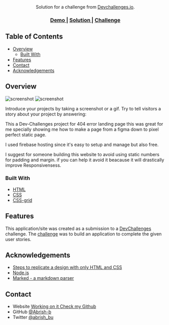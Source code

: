 <!-- Please update value in the {}  -->


<div align="center">
   Solution for a challenge from  <a href="http://devchallenges.io" target="_blank">Devchallenges.io</a>.
</div>

<div align="center">
  <h3>
    <a href="https://not-found-dev-challenges.web.app">
      Demo
    </a>
    <span> | </span>
    <a href="https://devchallenges.io/solutions/zRddK2WmJfduwqZ2hZ0i">
      Solution
    </a>
    <span> | </span>
    <a href="https://devchallenges.io/challenges/wBunSb7FPrIepJZAg0sY">
      Challenge
    </a>
  </h3>
</div>

<!-- TABLE OF CONTENTS -->

## Table of Contents

- [Overview](#overview)
  - [Built With](#built-with)
- [Features](#features)
- [Contact](#contact)
- [Acknowledgements](#acknowledgements)

<!-- OVERVIEW -->

## Overview

![screenshot](https://i.imgur.com/BgZTA4b.png) 
![screenshot](https://i.imgur.com/BJiHQVv.png)

Introduce your projects by taking a screenshot or a gif. Try to tell visitors a story about your project by answering:

This a Dev-Challenges project for 404 error landing page 
this was great for me specially showing me how to make a page 
from a figma down to pixel perfect static page.

I used firebase hosting since it's easy to setup and manage but also
free.

I suggest for someone building this website to avoid using static numbers
for padding and margin. if you can help it avoid it beacause it will 
drastically improve Responsivensess.

### Built With

<!-- This section should list any major frameworks that you built your project using. Here are a few examples.-->

- [HTML](https://www.w3schools.com/html)
- [CSS](https://www.w3schools.com/css)
- [CSS-grid](https://css-tricks.com/snippets/css/complete-guide-grid/)

## Features

<!-- List the features of your application or follow the template. Don't share the figma file here :) -->

This application/site was created as a submission to a [DevChallenges](https://devchallenges.io/challenges) challenge. The [challenge](https://devchallenges.io/challenges/wBunSb7FPrIepJZAg0sY) was to build an application to complete the given user stories.


## Acknowledgements

<!-- This section should list any articles or add-ons/plugins that helps you to complete the project. This is optional but it will help you in the future. For exmpale -->

- [Steps to replicate a design with only HTML and CSS](https://devchallenges-blogs.web.app/how-to-replicate-design/)
- [Node.js](https://nodejs.org/)
- [Marked - a markdown parser](https://github.com/chjj/marked)

## Contact

- Website [Working on it Check my Github](#)
- GitHub [@Abrish-b](https://github.com/Abrish-b)
- Twitter [@abrish_bu](https://twitter.com/abrish_bu?t=hZClJYu4E8EQ122oe6me7Q&s=09)
